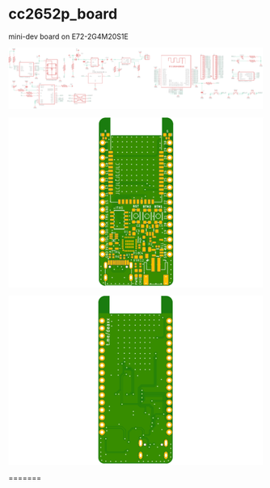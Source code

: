 # cc2652p_board
mini-dev board on E72-2G4M20S1E

![Schematics](./cc2652p_sch.png)

![Top layer](./cc2652p_top.png)

![Bottom layer](./cc2652p_bottom.png)



=======

